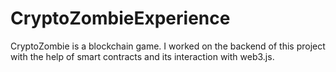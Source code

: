 # CryptoZombieExperience
CryptoZombie is a blockchain game. I worked on the backend of this project with the help of smart contracts and its interaction with web3.js.
